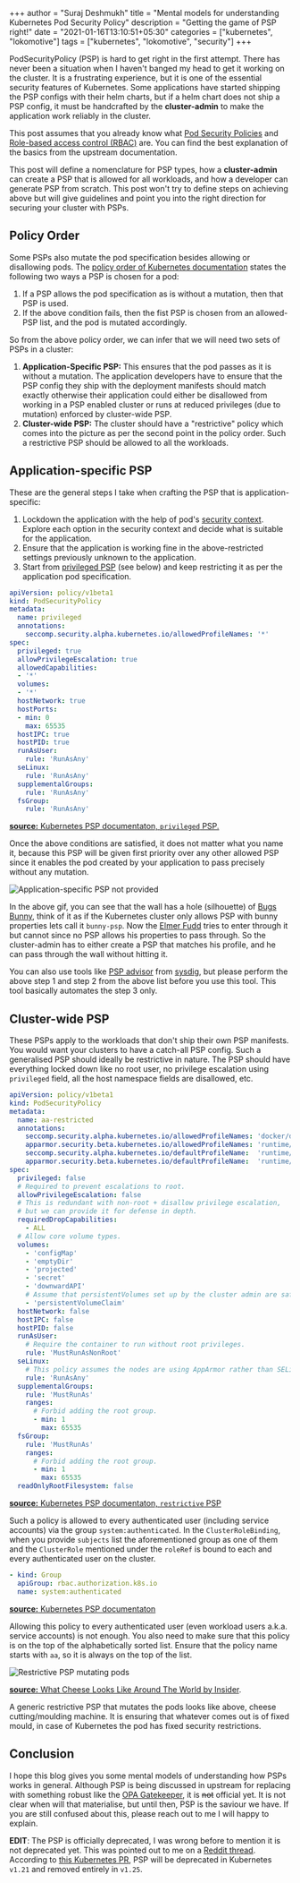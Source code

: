 +++
author = "Suraj Deshmukh"
title = "Mental models for understanding Kubernetes Pod Security Policy"
description = "Getting the game of PSP right!"
date = "2021-01-16T13:10:51+05:30"
categories = ["kubernetes", "lokomotive"]
tags = ["kubernetes", "lokomotive", "security"]
+++

PodSecurityPolicy (PSP) is hard to get right in the first attempt. There has never been a situation when I haven't banged my head to get it working on the cluster. It is a frustrating experience, but it is one of the essential security features of Kubernetes. Some applications have started shipping the PSP configs with their helm charts, but if a helm chart does not ship a PSP config, it must be handcrafted by the **cluster-admin** to make the application work reliably in the cluster.

This post assumes that you already know what [Pod Security Policies](https://kubernetes.io/docs/concepts/policy/pod-security-policy) and [Role-based access control (RBAC)](https://kubernetes.io/docs/reference/access-authn-authz/rbac/) are. You can find the best explanation of the basics from the upstream documentation.

This post will define a nomenclature for PSP types, how a **cluster-admin** can create a PSP that is allowed for all workloads, and how a developer can generate PSP from scratch. This post won't try to define steps on achieving above but will give guidelines and point you into the right direction for securing your cluster with PSPs.

## Policy Order

Some PSPs also mutate the pod specification besides allowing or disallowing pods. The [policy order of Kubernetes documentation](https://kubernetes.io/docs/concepts/policy/pod-security-policy/#policy-order) states the following two ways a PSP is chosen for a pod:

1. If a PSP allows the pod specification as is without a mutation, then that PSP is used.
2. If the above condition fails, then the fist PSP is chosen from an allowed-PSP list, and the pod is mutated accordingly.

So from the above policy order, we can infer that we will need two sets of PSPs in a cluster:

1. **Application-Specific PSP:** This ensures that the pod passes as it is without a mutation. The application developers have to ensure that the PSP config they ship with the deployment manifests should match exactly otherwise their application could either be disallowed from working in a PSP enabled cluster or runs at reduced privileges (due to mutation) enforced by cluster-wide PSP.
2. **Cluster-wide PSP:** The cluster should have a "restrictive" policy which comes into the picture as per the second point in the policy order. Such a restrictive PSP should be allowed to all the workloads.

## Application-specific PSP

These are the general steps I take when crafting the PSP that is application-specific:

1. Lockdown the application with the help of pod's [security context](https://kubernetes.io/docs/tasks/configure-pod-container/security-context/). Explore each option in the security context and decide what is suitable for the application.
2. Ensure that the application is working fine in the above-restricted settings previously unknown to the application.
3. Start from [privileged PSP](https://kubernetes.io/docs/concepts/policy/pod-security-policy/#example-policies) (see below) and keep restricting it as per the application pod specification.

```yaml
apiVersion: policy/v1beta1
kind: PodSecurityPolicy
metadata:
  name: privileged
  annotations:
    seccomp.security.alpha.kubernetes.io/allowedProfileNames: '*'
spec:
  privileged: true
  allowPrivilegeEscalation: true
  allowedCapabilities:
  - '*'
  volumes:
  - '*'
  hostNetwork: true
  hostPorts:
  - min: 0
    max: 65535
  hostIPC: true
  hostPID: true
  runAsUser:
    rule: 'RunAsAny'
  seLinux:
    rule: 'RunAsAny'
  supplementalGroups:
    rule: 'RunAsAny'
  fsGroup:
    rule: 'RunAsAny'
```

[**source:** Kubernetes PSP documentaton, `privileged` PSP.](https://kubernetes.io/docs/concepts/policy/pod-security-policy/#example-policies)

Once the above conditions are satisfied, it does not matter what you name it, because this PSP will be given first priority over any other allowed PSP since it enables the pod created by your application to pass precisely without any mutation.

![Application-specific PSP not provided](/images/mental-models-for-understanding-kubernetes-pod-security-policy/looney.gif "Application-specific PSP not provided")

In the above gif, you can see that the wall has a hole (silhouette) of [Bugs Bunny](https://looneytunes.fandom.com/wiki/Bugs_Bunny), think of it as if the Kubernetes cluster only allows PSP with bunny properties lets call it `bunny-psp`. Now the [Elmer Fudd](https://looneytunes.fandom.com/wiki/Elmer_Fudd) tries to enter through it but cannot since no PSP allows his properties to pass through. So the cluster-admin has to either create a PSP that matches his profile, and he can pass through the wall without hitting it.

You can also use tools like [PSP advisor](https://github.com/sysdiglabs/kube-psp-advisor) from [sysdig](https://sysdig.com/), but please perform the above step 1 and step 2 from the above list before you use this tool. This tool basically automates the step 3 only.

## Cluster-wide PSP

These PSPs apply to the workloads that don't ship their own PSP manifests. You would want your clusters to have a catch-all PSP config. Such a generalised PSP should ideally be restrictive in nature. The PSP should have everything locked down like no root user, no privilege escalation using `privileged` field, all the host namespace fields are disallowed, etc.

```yaml
apiVersion: policy/v1beta1
kind: PodSecurityPolicy
metadata:
  name: aa-restricted
  annotations:
    seccomp.security.alpha.kubernetes.io/allowedProfileNames: 'docker/default,runtime/default'
    apparmor.security.beta.kubernetes.io/allowedProfileNames: 'runtime/default'
    seccomp.security.alpha.kubernetes.io/defaultProfileName:  'runtime/default'
    apparmor.security.beta.kubernetes.io/defaultProfileName:  'runtime/default'
spec:
  privileged: false
  # Required to prevent escalations to root.
  allowPrivilegeEscalation: false
  # This is redundant with non-root + disallow privilege escalation,
  # but we can provide it for defense in depth.
  requiredDropCapabilities:
    - ALL
  # Allow core volume types.
  volumes:
    - 'configMap'
    - 'emptyDir'
    - 'projected'
    - 'secret'
    - 'downwardAPI'
    # Assume that persistentVolumes set up by the cluster admin are safe to use.
    - 'persistentVolumeClaim'
  hostNetwork: false
  hostIPC: false
  hostPID: false
  runAsUser:
    # Require the container to run without root privileges.
    rule: 'MustRunAsNonRoot'
  seLinux:
    # This policy assumes the nodes are using AppArmor rather than SELinux.
    rule: 'RunAsAny'
  supplementalGroups:
    rule: 'MustRunAs'
    ranges:
      # Forbid adding the root group.
      - min: 1
        max: 65535
  fsGroup:
    rule: 'MustRunAs'
    ranges:
      # Forbid adding the root group.
      - min: 1
        max: 65535
  readOnlyRootFilesystem: false
```

[**source:** Kubernetes PSP documentaton, `restrictive` PSP](https://kubernetes.io/docs/concepts/policy/pod-security-policy/#example-policies)

Such a policy is allowed to every authenticated user (including service accounts) via the group `system:authenticated`. In the `ClusterRoleBinding`, when you provide `subjects` list the aforementioned group as one of them and the `ClusterRole` mentioned under the `roleRef` is bound to each and every authenticated user on the cluster.

```yaml
- kind: Group
  apiGroup: rbac.authorization.k8s.io
  name: system:authenticated
```

[**source:** Kubernetes PSP documentaton](https://kubernetes.io/docs/concepts/policy/pod-security-policy/#via-rbac)

Allowing this policy to every authenticated user (even workload users a.k.a. service accounts) is not enough. You also need to make sure that this policy is on the top of the alphabetically sorted list. Ensure that the policy name starts with `aa`, so it is always on the top of the list.

![Restrictive PSP mutating pods](/images/mental-models-for-understanding-kubernetes-pod-security-policy/cheese.gif "Restrictive PSP mutating pods")

[**source:** What Cheese Looks Like Around The World by Insider](https://youtu.be/2NutfCHAyNM).

A generic restrictive PSP that mutates the pods looks like above, cheese cutting/moulding machine. It is ensuring that whatever comes out is of fixed mould, in case of Kubernetes the pod has fixed security restrictions.

## Conclusion

I hope this blog gives you some mental models of understanding how PSPs works in general. Although PSP is being discussed in upstream for replacing with something robust like the [OPA Gatekeeper](https://github.com/open-policy-agent/gatekeeper), it is ~~not~~ official yet. It is not clear when will that materialise, but until then, PSP is the saviour we have.
If you are still confused about this, please reach out to me I will happy to explain.

**EDIT**: The PSP is officially deprecated, I was wrong before to mention it is not deprecated yet. This was pointed out to me on a [Reddit thread](https://www.reddit.com/r/kubernetes/comments/kyf2yu/mental_models_for_understanding_kubernetes_pod/?utm_source=share&utm_medium=web2x&context=3). According to [this Kubernetes PR](https://github.com/kubernetes/kubernetes/pull/97171), PSP will be deprecated in Kubernetes `v1.21` and removed entirely in `v1.25`.
